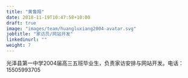```yaml
---
title: "黄鲁翔"
date: 2018-11-19T10:47:58+10:00
draft: true
image: "images/team/huangluxiang2004-avatar.svg"
jobtitle: "家访员/网站开发"
linkedinurl: ""
weight: 7
---
```


光泽县第一中学2004届高三五班毕业生，负责家访安排与网站开发。电话：15505993705
